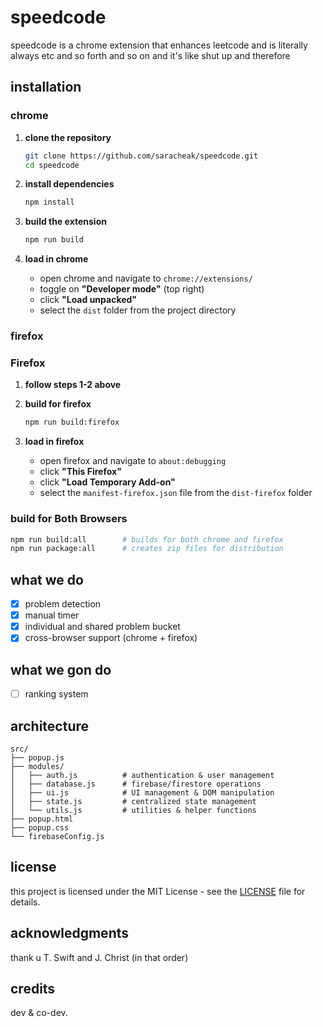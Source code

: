 # speedcode

speedcode is a chrome extension that enhances leetcode and is literally always etc and so forth and so on and it's like shut up and therefore

## installation

### chrome

1. **clone the repository**

    ```bash
    git clone https://github.com/saracheak/speedcode.git
    cd speedcode
    ```

2. **install dependencies**

    ```bash
    npm install
    ```

3. **build the extension**

    ```bash
    npm run build
    ```

4. **load in chrome**
    - open chrome and navigate to `chrome://extensions/`
    - toggle on **"Developer mode"** (top right)
    - click **"Load unpacked"**
    - select the `dist` folder from the project directory

### firefox

### Firefox

1. **follow steps 1-2 above**

2. **build for firefox**

    ```bash
    npm run build:firefox
    ```

3. **load in firefox**
    - open firefox and navigate to `about:debugging`
    - click **"This Firefox"**
    - click **"Load Temporary Add-on"**
    - select the `manifest-firefox.json` file from the `dist-firefox` folder

### build for Both Browsers

```bash
npm run build:all        # builds for both chrome and firefox
npm run package:all      # creates zip files for distribution
```

## what we do

-   [x] problem detection
-   [x] manual timer
-   [x] individual and shared problem bucket
-   [x] cross-browser support (chrome + firefox)

## what we gon do

-   [ ] ranking system

## architecture

```
src/
├── popup.js
├── modules/
│   ├── auth.js          # authentication & user management
│   ├── database.js      # firebase/firestore operations
│   ├── ui.js            # UI management & DOM manipulation
│   ├── state.js         # centralized state management
│   └── utils.js         # utilities & helper functions
├── popup.html
├── popup.css
└── firebaseConfig.js
```

## license

this project is licensed under the MIT License - see the [LICENSE](LICENSE) file for details.

## acknowledgments

thank u T. Swift and J. Christ (in that order)

## credits

dev & co-dev.
